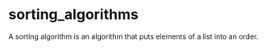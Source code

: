# sorting_algorithms
A sorting algorithm is an algorithm that puts elements of a list into an order.
